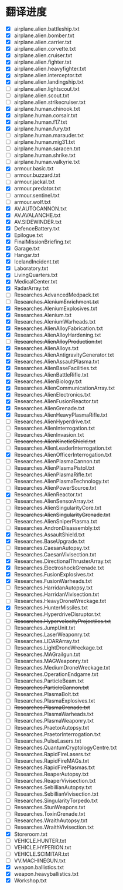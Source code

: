 翻译进度
========

* [x] airplane.alien.battleship.txt
* [x] airplane.alien.bomber.txt
* [x] airplane.alien.carrier.txt
* [x] airplane.alien.corvette.txt
* [x] airplane.alien.cruiser.txt
* [x] airplane.alien.fighter.txt
* [x] airplane.alien.heavyfighter.txt
* [x] airplane.alien.interceptor.txt
* [x] airplane.alien.landingship.txt
* [ ] airplane.alien.lightscout.txt
* [ ] airplane.alien.scout.txt
* [ ] airplane.alien.strikecruiser.txt
* [x] airplane.human.chinook.txt
* [x] airplane.human.corsair.txt
* [x] airplane.human.f17.txt
* [x] airplane.human.fury.txt
* [ ] airplane.human.marauder.txt
* [ ] airplane.human.mig31.txt
* [ ] airplane.human.saracen.txt
* [ ] airplane.human.shrike.txt
* [ ] airplane.human.valkyrie.txt
* [x] armour.basic.txt
* [ ] armour.buzzard.txt
* [ ] armour.jackal.txt
* [x] armour.predator.txt
* [ ] armour.sentinel.txt
* [ ] armour.wolf.txt
* [x] AV.AUTOCANNON.txt
* [x] AV.AVALANCHE.txt
* [x] AV.SIDEWINDER.txt
* [x] DefenceBattery.txt
* [x] Epilogue.txt
* [x] FinalMissionBriefing.txt
* [x] Garage.txt
* [x] Hangar.txt
* [x] IcelandIncident.txt
* [x] Laboratory.txt
* [x] LivingQuarters.txt
* [x] MedicalCenter.txt
* [x] RadarArray.txt
* [ ] Researches.AdvancedMedpack.txt
* [ ] ~~Researches.AleniumEnrichment.txt~~
* [x] Researches.AleniumExplosives.txt
* [x] Researches.Alenium.txt
* [x] Researches.AleniumWarheads.txt
* [x] Researches.AlienAlloyFabrication.txt
* [x] Researches.AlienAlloyHardening.txt
* [ ] ~~Researches.AlienAlloyProduction.txt~~
* [x] Researches.AlienAlloys.txt
* [x] Researches.AlienAntigravityGenerator.txt
* [x] Researches.AlienAssaultPlasma.txt
* [x] Researches.AlienBaseFacilities.txt
* [x] Researches.AlienBattleRifle.txt
* [x] Researches.AlienBiology.txt
* [x] Researches.AlienCommunicationArray.txt
* [x] Researches.AlienElectronics.txt
* [x] Researches.AlienFusionReactor.txt
* [x] Researches.AlienGrenade.txt
* [x] Researches.AlienHeavyPlasmaRifle.txt
* [ ] Researches.AlienHyperdrive.txt
* [ ] Researches.AlienInterrogation.txt
* [ ] Researches.AlienInvasion.txt
* [ ] ~~Researches.AlienKineticShield.txt~~
* [ ] Researches.AlienLeaderInterrogation.txt
* [x] Researches.AlienOfficerInterrogation.txt
* [ ] Researches.AlienPlasmaCannon.txt
* [ ] Researches.AlienPlasmaPistol.txt
* [ ] Researches.AlienPlasmaRifle.txt
* [ ] Researches.AlienPlasmaTechnology.txt
* [ ] Researches.AlienPowerSource.txt
* [x] Researches.AlienReactor.txt
* [ ] Researches.AlienSensorArray.txt
* [ ] Researches.AlienSingularityCore.txt
* [ ] ~~Researches.AlienSingularityGrenade.txt~~
* [ ] Researches.AlienSniperPlasma.txt
* [ ] Researches.AndronDisassembly.txt
* [x] Researches.AssaultShield.txt
* [x] Researches.BaseUpgrade.txt
* [ ] Researches.CaesanAutopsy.txt
* [ ] Researches.CaesanVivisection.txt
* [x] Researches.DirectionalThrusterArray.txt
* [x] Researches.ElectroshockGrenade.txt
* [x] Researches.FusionExplosives.txt
* [x] Researches.FusionWarheads.txt
* [ ] Researches.HarridanAutopsy.txt
* [ ] Researches.HarridanVivisection.txt
* [ ] Researches.HeavyDroneWreckage.txt
* [x] Researches.HunterMissiles.txt
* [ ] Researches.HyperdriveDisruptor.txt
* [ ] ~~Researches.HypervelocityProjectiles.txt~~
* [ ] Researches.JumpUnit.txt
* [ ] Researches.LaserWeaponry.txt
* [ ] Researches.LIDARArray.txt
* [ ] Researches.LightDroneWreckage.txt
* [ ] Researches.MAGrailgun.txt
* [ ] Researches.MAGWeaponry.txt
* [ ] Researches.MediumDroneWreckage.txt
* [ ] Researches.OperationEndgame.txt
* [ ] Researches.ParticleBeam.txt
* [ ] ~~Researches.ParticleCannon.txt~~
* [ ] Researches.PlasmaBolt.txt
* [ ] Researches.PlasmaExplosives.txt
* [ ] ~~Researches.PlasmaGrenade.txt~~
* [ ] Researches.PlasmaWarheads.txt
* [ ] Researches.PlasmaWeaponry.txt
* [ ] Researches.PraetorAutopsy.txt
* [ ] Researches.PraetorInterrogation.txt
* [ ] Researches.PulseLasers.txt
* [ ] Researches.QuantumCryptologyCentre.txt
* [ ] Researches.RapidFireLasers.txt
* [ ] Researches.RapidFireMAGs.txt
* [ ] Researches.RapidFirePlasmas.txt
* [ ] Researches.ReaperAutopsy.txt
* [ ] Researches.ReaperVivisection.txt
* [ ] Researches.SebillianAutopsy.txt
* [ ] Researches.SebillianVivisection.txt
* [ ] Researches.SingularityTorpedo.txt
* [ ] Researches.StunWeapons.txt
* [ ] Researches.ToxinGrenade.txt
* [ ] Researches.WraithAutopsy.txt
* [ ] Researches.WraithVivisection.txt
* [x] Storeroom.txt
* [ ] VEHICLE.HUNTER.txt
* [ ] VEHICLE.HYPERION.txt
* [ ] VEHICLE.SCIMITAR.txt
* [ ] VV.MACHINEGUN.txt
* [x] weapon.ballistics.txt
* [x] weapon.heavyballistics.txt
* [x] Workshop.txt

